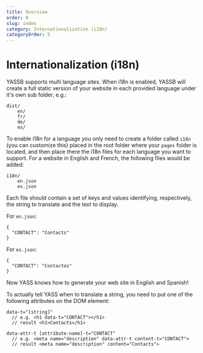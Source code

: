 ```yaml
---
title: Overview
order: 0
slug: index
category: Internationalization (i18n)
categoryOrder: 5
---
```

# Internationalization (i18n)

YASSB supports multi language sites. When i18n is enabled, YASSB will create a full static version of your website in each provided language under it's own sub folder, e.g.:

    dist/
        en/
        fr/
        de/
        es/

To enable i18n for a language you only need to create a folder called `i18n` (you can customize this) placed in the root folder where your `pages` folder is located, and then place there the i18n files for each language you want to support. For a website in English and French, the following files would be added:

    i18n/
        en.json
        es.json

Each file should contain a set of keys and values identifying, respectively, the string to translate and the text to display.

For `en.json`:

    {
      "CONTACT": "Contacts"
    }

For `es.json`:

    {
      "CONTACT": "Contactos"
    }

Now YASS knows how to generate your web site in English and Spanish!

To actually tell YASS when to translate a string, you need to put one of the following attributes on the DOM element:

    data-t="[string]"
      // e.g. <h1 data-t="CONTACT"></h1>
      // result <h1>Contacts</h1>
    
    data-attr-t [attribute-name]-t="CONTACT" 
      // e.g. <meta name="description" data-attr-t content-t="CONTACT">
      // result <meta name="description" content="Contacts">